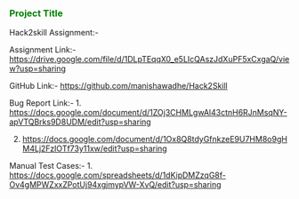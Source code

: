<h3 style="color: green">Project Title</h3>
Hack2skill Assignment:-

Assignment Link:- https://drive.google.com/file/d/1DLpTEqqX0_e5LIcQAszJdXuPF5xCxgaQ/view?usp=sharing

GitHub Link:- https://github.com/manishawadhe/Hack2Skill

Bug Report Link:- 
       1. https://docs.google.com/document/d/1ZOj3CHMLgwAl43ctnH6RJnMsqNY-apVTQBrks9D8UDM/edit?usp=sharing
       
2. https://docs.google.com/document/d/1Ox8Q8tdyGfnkzeE9U7HM8o9gHM4Lj2FzIOTf73y11xw/edit?usp=sharing

Manual Test Cases:-
        1. https://docs.google.com/spreadsheets/d/1dKipDMZzqG8f-Ov4gMPWZxxZPotUj94xgjmypVW-XvQ/edit?usp=sharing

